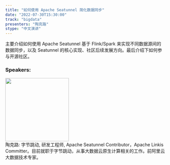 ```yaml
---
title: "如何使用 Apache Seatunnel 简化数据同步"
date: "2022-07-30T15:30:00"
track: "bigdata"
presenters: "陶克路"
stype: "中文演讲"
---
```

主要介绍如何使用 Apache Seatunnel 基于 Flink/Spark 来实现不同数据源间的数据同步，以及 Seatunnel 的核心实现、社区后续发展方向。最后介绍下如何参与开源社区。
 ### Speakers: 
 <img src="images/speaker/1180.png" width="200" /><br>陶克路: 字节跳动, 研发工程师, Apache Seatunnel Contributor，Apache Linkis Committer。目前就职于字节跳动，从事大数据云原生计算相关的工作。前阿里云大数据技术专家。

 